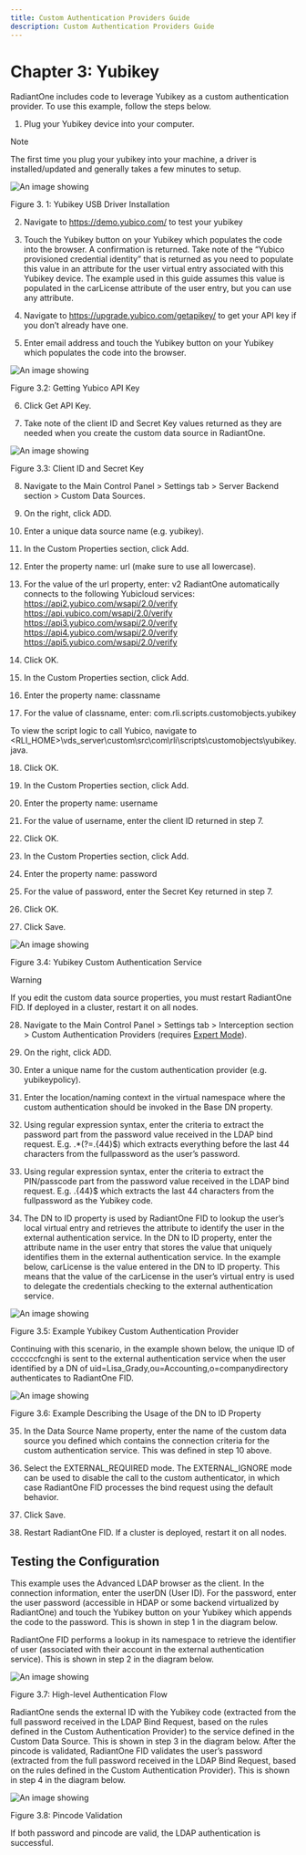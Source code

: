 ```yaml
---
title: Custom Authentication Providers Guide
description: Custom Authentication Providers Guide
---
```


# Chapter 3: Yubikey

RadiantOne includes code to leverage Yubikey as a custom authentication provider. To use this example, follow the steps below.

1.	Plug your Yubikey device into your computer.

>[!note]
>The first time you plug your yubikey into your machine, a driver is installed/updated and generally takes a few minutes to setup.
 
 ![An image showing ](Media/Image3.1.jpg)

Figure 3. 1: Yubikey USB Driver Installation

2.	Navigate to https://demo.yubico.com/ to test your yubikey

3.	Touch the Yubikey button on your Yubikey which populates the code into the browser. A confirmation is returned. Take note of the “Yubico provisioned credential identity” that is returned as you need to populate this value in an attribute for the user virtual entry associated with this Yubikey device. The example used in this guide assumes this value is populated in the carLicense attribute of the user entry, but you can use any attribute.

4.	Navigate to https://upgrade.yubico.com/getapikey/ to get your API key if you don’t already have one.

5.	Enter email address and touch the Yubikey button on your Yubikey which populates the code into the browser.

![An image showing ](Media/Image3.2.jpg)

Figure 3.2: Getting Yubico API Key

6.	Click Get API Key.

7.	Take note of the client ID and Secret Key values returned as they are needed when you create the custom data source in RadiantOne.

![An image showing ](Media/Image3.3.jpg)

Figure 3.3: Client ID and Secret Key

8.	Navigate to the Main Control Panel > Settings tab > Server Backend section > Custom Data Sources.

9.	On the right, click ADD.

10.	Enter a unique data source name (e.g. yubikey).

11.	In the Custom Properties section, click Add.

12.	Enter the property name: url  (make sure to use all lowercase).

13.	For the value of the url property, enter: v2
RadiantOne automatically connects to the following Yubicloud services:
https://api2.yubico.com/wsapi/2.0/verify
https://api.yubico.com/wsapi/2.0/verify
https://api3.yubico.com/wsapi/2.0/verify
https://api4.yubico.com/wsapi/2.0/verify
https://api5.yubico.com/wsapi/2.0/verify

14.	Click OK.

15.	In the Custom Properties section, click Add.

16.	Enter the property name: classname 

17.	For the value of classname, enter: com.rli.scripts.customobjects.yubikey

To view the script logic to call Yubico, navigate to <RLI_HOME>\vds_server\custom\src\com\rli\scripts\customobjects\yubikey.java.

18.	Click OK.

19.	In the Custom Properties section, click Add. 

20.	Enter the property name: username

21.	For the value of username, enter the client ID returned in step 7.

22.	Click OK.

23.	In the Custom Properties section, click Add. 

24.	Enter the property name: password

25.	For the value of password, enter the Secret Key returned in step 7.

26.	Click OK.

27.	Click Save.

![An image showing ](Media/Image3.4.jpg)

Figure 3.4: Yubikey Custom Authentication Service

>[!warning]
>If you edit the custom data source properties, you must restart RadiantOne FID. If deployed in a cluster, restart it on all nodes.

28.	Navigate to the Main Control Panel > Settings tab > Interception section > Custom Authentication Providers (requires [Expert Mode](01-overview#expert-mode)).

29.	On the right, click ADD.

30.	Enter a unique name for the custom authentication provider (e.g. yubikeypolicy).

31.	Enter the location/naming context in the virtual namespace where the custom authentication should be invoked in the Base DN property.

32.	Using regular expression syntax, enter the criteria to extract the password part from the password value received in the LDAP bind request. E.g.  .*(?=.{44}$)  which extracts everything before the last 44 characters from the fullpassword as the user’s password. 

33.	Using regular expression syntax, enter the criteria to extract the PIN/passcode part from the password value received in the LDAP bind request. E.g.   .{44}$  which extracts the last 44 characters from the fullpassword as the Yubikey code. 

34.	The DN to ID property is used by RadiantOne FID to lookup the user’s local virtual entry and retrieves the attribute to identify the user in the external authentication service. In the DN to ID property, enter the attribute name in the user entry that stores the value that uniquely identifies them in the external authentication service. In the example below, carLicense is the value entered in the DN to ID property. This means that the value of the carLicense in the user’s virtual entry is used to delegate the credentials checking to the external authentication service. 

![An image showing ](Media/Image3.5.jpg)

Figure 3.5: Example Yubikey Custom Authentication Provider

Continuing with this scenario, in the example shown below, the unique ID of ccccccfcnghi is sent to the external authentication service when the user identified by a DN of uid=Lisa_Grady,ou=Accounting,o=companydirectory authenticates to RadiantOne FID.

![An image showing ](Media/Image3.6.jpg)

Figure 3.6: Example Describing the Usage of the DN to ID Property

35.	In the Data Source Name property, enter the name of the custom data source you defined which contains the connection criteria for the custom authentication service. This was defined in step 10 above.

36.	Select the EXTERNAL_REQUIRED mode. The EXTERNAL_IGNORE mode can be used to disable the call to the custom authenticator, in which case RadiantOne FID processes the bind request using the default behavior. 

37.	Click Save.

38.	Restart RadiantOne FID. If a cluster is deployed, restart it on all nodes.

## Testing the Configuration

This example uses the Advanced LDAP browser as the client.
In the connection information, enter the userDN (User ID). For the password, enter the user password (accessible in HDAP or some backend virtualized by RadiantOne) and touch the Yubikey button on your Yubikey which appends the code to the password. This is shown in step 1 in the diagram below.

RadiantOne FID performs a lookup in its namespace to retrieve the identifier of user (associated with their account in the external authentication service). This is shown in step 2 in the diagram below.

![An image showing ](Media/Image3.7.jpg)

Figure 3.7: High-level Authentication Flow

RadiantOne sends the external ID with the Yubikey code (extracted from the full password received in the LDAP Bind Request, based on the rules defined in the Custom Authentication Provider) to the service defined in the Custom Data Source. This is shown in step 3 in the diagram below.
After the pincode is validated, RadiantOne FID validates the user’s password (extracted from the full password received in the LDAP Bind Request, based on the rules defined in the Custom Authentication Provider). This is shown in step 4 in the diagram below.

![An image showing ](Media/Image3.8.jpg)

Figure 3.8: Pincode Validation

If both password and pincode are valid, the LDAP authentication is successful.

